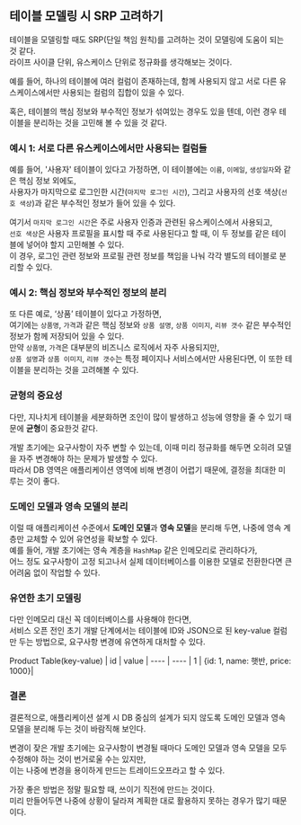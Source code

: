 ## 테이블 모델링 시 SRP 고려하기

테이블을 모델링할 때도 SRP(단일 책임 원칙)를 고려하는 것이 모델링에 도움이 되는 것 같다.      
라이프 사이클 단위, 유스케이스 단위로 정규화를 생각해보는 것이다.   

예를 들어, 하나의 테이블에 여러 컬럼이 존재하는데, 함께 사용되지 않고 서로 다른 유스케이스에서만 사용되는 컬럼의 집합이 있을 수 있다.    

혹은, 테이블의 핵심 정보와 부수적인 정보가 섞여있는 경우도 있을 텐데, 이런 경우 테이블을 분리하는 것을 고민해 볼 수 있을 것 같다.  

### 예시 1: 서로 다른 유스케이스에서만 사용되는 컬럼들

예를 들어, '사용자' 테이블이 있다고 가정하면, 이 테이블에는 `이름`, `이메일`, `생성일자`와 같은 핵심 정보 외에도,   
사용자가 마지막으로 로그인한 시간(`마지막 로그인 시간`), 그리고 사용자의 선호 색상(`선호 색상`)과 같은 부수적인 정보가 들어 있을 수 있다. 

여기서 `마지막 로그인 시간`은 주로 사용자 인증과 관련된 유스케이스에서 사용되고,   
`선호 색상`은 사용자 프로필을 표시할 때 주로 사용된다고 할 때, 이 두 정보를 같은 테이블에 넣어야 할지 고민해볼 수 있다.   
이 경우, 로그인 관련 정보와 프로필 관련 정보를 책임을 나눠 각각 별도의 테이블로 분리할 수 있다.  

### 예시 2: 핵심 정보와 부수적인 정보의 분리

또 다른 예로, ‘상품’ 테이블이 있다고 가정하면,   
여기에는 `상품명`, `가격`과 같은 핵심 정보와 `상품 설명`, `상품 이미지`, `리뷰 갯수` 같은 부수적인 정보가 함께 저장되어 있을 수 있다.   
만약 `상품명`, `가격`은 대부분의 비즈니스 로직에서 자주 사용되지만,   
`상품 설명`과 `상품 이미지`, `리뷰 갯수`는 특정 페이지나 서비스에서만 사용된다면, 이 또한 테이블을 분리하는 것을 고려해볼 수 있다.  

### 균형의 중요성

다만, 지나치게 테이블을 세분화하면 조인이 많이 발생하고 성능에 영향을 줄 수 있기 때문에 **균형**이 중요한것 같다. 

개발 초기에는 요구사항이 자주 변할 수 있는데, 이때 미리 정규화를 해두면 오히려 모델을 자주 변경해야 하는 문제가 발생할 수 있다.   
따라서 DB 영역은 애플리케이션 영역에 비해 변경이 어렵기 때문에, 결정을 최대한 미루는 것이 좋다.  

### 도메인 모델과 영속 모델의 분리

이럴 때 애플리케이션 수준에서 **도메인 모델**과 **영속 모델**을 분리해 두면, 나중에 영속 계층만 교체할 수 있어 유연성을 확보할 수 있다.   
예를 들어, 개발 초기에는 영속 계층을 `HashMap` 같은 인메모리로 관리하다가,   
어느 정도 요구사항이 고정 되고나서 실제 데이터베이스를 이용한 모델로 전환한다면 큰 어려움 없이 작업할 수 있다.

### 유연한 초기 모델링

다만 인메모리 대신 꼭 데이터베이스를 사용해야 한다면,   
서비스 오픈 전인 초기 개발 단계에서는 테이블에 ID와 JSON으로 된 key-value 컬럼만 두는 방법으로, 요구사항 변경에 유연하게 대처할 수 있다.   

Product Table(key-value)
| id | value |
---- | ----
| 1 | {id: 1, name: 햇반, price: 1000}|

### 결론
결론적으로, 애플리케이션 설계 시 DB 중심의 설계가 되지 않도록 도메인 모델과 영속 모델을 분리해 두는 것이 바람직해 보인다.   

변경이 잦은 개발 초기에는 요구사항이 변경될 때마다 도메인 모델과 영속 모델을 모두 수정해야 하는 것이 번거로울 수는 있지만,  
이는 나중에 변경을 용이하게 만드는 트레이드오프라고 할 수 있다.   

가장 좋은 방법은 정말 필요할 때, 쓰이기 직전에 만드는 것이다.   
미리 만들어두면 나중에 상황이 달라져 계획한 대로 활용하지 못하는 경우가 많기 때문이다.  
  
